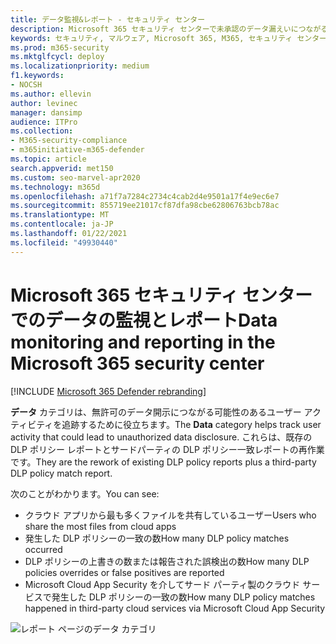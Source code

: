 ```yaml
---
title: データ監視&レポート - セキュリティ センター
description: Microsoft 365 セキュリティ センターで未承認のデータ漏えいにつながる可能性があるユーザー アクティビティを追跡する方法について説明します。
keywords: セキュリティ, マルウェア, Microsoft 365, M365, セキュリティ センター, 監視, レポート, データ
ms.prod: m365-security
ms.mktglfcycl: deploy
ms.localizationpriority: medium
f1.keywords:
- NOCSH
ms.author: ellevin
author: levinec
manager: dansimp
audience: ITPro
ms.collection:
- M365-security-compliance
- m365initiative-m365-defender
ms.topic: article
search.appverid: met150
ms.custom: seo-marvel-apr2020
ms.technology: m365d
ms.openlocfilehash: a71f7a7284c2734c4cab2d4e9501a17f4e9ec6e7
ms.sourcegitcommit: 855719ee21017cf87dfa98cbe62806763bcb78ac
ms.translationtype: MT
ms.contentlocale: ja-JP
ms.lasthandoff: 01/22/2021
ms.locfileid: "49930440"
---
```

# <a name="data-monitoring-and-reporting-in-the-microsoft-365-security-center"></a><span data-ttu-id="c8253-104">Microsoft 365 セキュリティ センターでのデータの監視とレポート</span><span class="sxs-lookup"><span data-stu-id="c8253-104">Data monitoring and reporting in the Microsoft 365 security center</span></span>

[!INCLUDE [Microsoft 365 Defender rebranding](../includes/microsoft-defender.md)]


<span data-ttu-id="c8253-105">**データ** カテゴリは、無許可のデータ開示につながる可能性のあるユーザー アクティビティを追跡するために役立ちます。</span><span class="sxs-lookup"><span data-stu-id="c8253-105">The **Data** category helps track user activity that could lead to unauthorized data disclosure.</span></span> <span data-ttu-id="c8253-106">これらは、既存の DLP ポリシー レポートとサードパーティの DLP ポリシー一致レポートの再作業です。</span><span class="sxs-lookup"><span data-stu-id="c8253-106">They are the rework of existing DLP policy reports plus a third-party DLP policy match report.</span></span>

<span data-ttu-id="c8253-107">次のことがわかります。</span><span class="sxs-lookup"><span data-stu-id="c8253-107">You can see:</span></span>

- <span data-ttu-id="c8253-108">クラウド アプリから最も多くファイルを共有しているユーザー</span><span class="sxs-lookup"><span data-stu-id="c8253-108">Users who share the most files from cloud apps</span></span>
- <span data-ttu-id="c8253-109">発生した DLP ポリシーの一致の数</span><span class="sxs-lookup"><span data-stu-id="c8253-109">How many DLP policy matches occurred</span></span>
- <span data-ttu-id="c8253-110">DLP ポリシーの上書きの数または報告された誤検出の数</span><span class="sxs-lookup"><span data-stu-id="c8253-110">How many DLP policies overrides or false positives are reported</span></span>
- <span data-ttu-id="c8253-111">Microsoft Cloud App Security を介してサード パーティ製のクラウド サービスで発生した DLP ポリシーの一致の数</span><span class="sxs-lookup"><span data-stu-id="c8253-111">How many DLP policy matches happened in third-party cloud services via Microsoft Cloud App Security</span></span>

![レポート ページのデータ カテゴリ](../../media/data.png)
